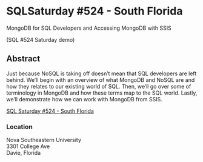 # SQLSaturday #524 - South Florida
MongoDB for SQL Developers and Accessing MongoDB with SSIS


(SQL #524 Saturday demo)

<h2>Abstract</h2> 

Just because NoSQL is taking off doesn’t mean that SQL developers are left behind. We’ll begin with an overview of what MongoDB and NoSQL are and how they relates to our existing world of SQL. Then, we’ll go over some of terminology in MongoDB and how these terms map to the SQL world. Lastly, we’ll demonstrate how we can work with MongoDB from SSIS.  
  
<a href="https://sqlsaturday.com/2016-06-18-SQLSat-0524">SQL Saturday #524 - South Florida</a>  

<h3>Location</h3>
Nova Southeastern University <br />
3301 College Ave <br />
Davie, Florida <br />
